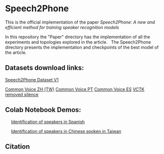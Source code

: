 # Speech2Phone
This is the official implementation of the  paper *Speech2Phone: A new and efficient method for training speaker recognition models*

In this repository the "Paper" directory has the implementation of all the experiments and topologies explored in the article.
  The Speech2Phone directory presents the implementation and checkpoints of the best model of the article.


## Datasets download links:
[Speech2Phone Dataset V1]()

[Common Voice ZH (TW)](https://cdn.commonvoice.mozilla.org/cv-corpus-5.1-2020-06-22/zh-HK.tar.gz)
[Common Voice PT](https://cdn.commonvoice.mozilla.org/cv-corpus-5.1-2020-06-22/pt.tar.gz)
[Common Voice ES](https://cdn.commonvoice.mozilla.org/cv-corpus-5.1-2020-06-22/es.tar.gz)
[VCTK removed silence](https://www.dropbox.com/s/9n8sd97qvjijqa1/VCTK-Corpus-Removed-Silence.zip?dl=0)

## Colab Notebook Demos:

     [Identification of speakers in Spanish](https://colab.research.google.com/drive/1POsM0G7F-sZRHRp6bJt4Ym3rzVn-EcyU)

     [Identification of speakers in Chinese spoken in Taiwan](https://colab.research.google.com/drive/1PV4FTQDhNIu1BZKrF3Ehe1VY8LgGK-0i)


## Citation

```

```
